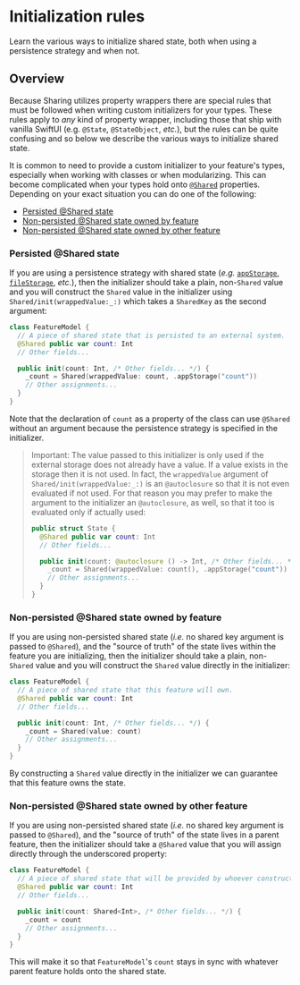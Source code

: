 # Initialization rules

Learn the various ways to initialize shared state, both when using a persistence strategy and
when not.

## Overview

Because Sharing utilizes property wrappers there are special rules that must be followed when
writing custom initializers for your types. These rules apply to _any_ kind of property wrapper,
including those that ship with vanilla SwiftUI (e.g. `@State`, `@StateObject`, _etc._), but the
rules can be quite confusing and so below we describe the various ways to initialize shared state.

It is common to need to provide a custom initializer to your feature's types, especially when
working with classes or when modularizing. This can become complicated when your types hold onto
[`@Shared`](<doc:Shared>) properties. Depending on your exact situation you can do one of the
following:

* [Persisted @Shared state](#Persisted-Shared-state)
* [Non-persisted @Shared state owned by feature](#Non-persisted-Shared-state-owned-by-feature)
* [Non-persisted @Shared state owned by other feature](#Non-persisted-Shared-state-owned-by-other-feature)

### Persisted @Shared state

If you are using a persistence strategy with shared state (_e.g._ 
[`appStorage`](<doc:SharedReaderKey/appStorage(_:store:)>),
[`fileStorage`](<doc:SharedReaderKey/fileStorage(_:decoder:encoder:)>), _etc._), then the
initializer should take a plain, non-`Shared` value and you will construct the `Shared` value in the
initializer using ``Shared/init(wrappedValue:_:)`` which takes a ``SharedKey`` as the second
argument:

```swift
class FeatureModel {
  // A piece of shared state that is persisted to an external system.
  @Shared public var count: Int
  // Other fields...

  public init(count: Int, /* Other fields... */) {
    _count = Shared(wrappedValue: count, .appStorage("count"))
    // Other assignments...
  }
}
```

Note that the declaration of `count` as a property of the class can use `@Shared` without an 
argument because the persistence strategy is specified in the initializer.

> Important: The value passed to this initializer is only used if the external storage does not
> already have a value. If a value exists in the storage then it is not used. In fact, the
> `wrappedValue` argument of ``Shared/init(wrappedValue:_:)`` is an `@autoclosure` so that it is not
> even evaluated if not used. For that reason you may prefer to make the argument to the initializer
> an `@autoclosure`, as well, so that it too is evaluated only if actually used:
> 
> ```swift
> public struct State {
>   @Shared public var count: Int
>   // Other fields...
> 
>   public init(count: @autoclosure () -> Int, /* Other fields... */) {
>     _count = Shared(wrappedValue: count(), .appStorage("count"))
>     // Other assignments...
>   }
> }
> ```

### Non-persisted @Shared state owned by feature

If you are using non-persisted shared state (_i.e._ no shared key argument is passed to `@Shared`),
and the "source of truth" of the state lives within the feature you are initializing, then the
initializer should take a plain, non-`Shared` value and you will construct the `Shared` value
directly in the initializer:

```swift
class FeatureModel {
  // A piece of shared state that this feature will own.
  @Shared public var count: Int
  // Other fields...

  public init(count: Int, /* Other fields... */) {
    _count = Shared(value: count)
    // Other assignments...
  }
}
```

By constructing a `Shared` value directly in the initializer we can guarantee that this feature
owns the state.

### Non-persisted @Shared state owned by other feature

If you are using non-persisted shared state (_i.e._ no shared key argument is passed to `@Shared`),
and the "source of truth" of the state lives in a parent feature, then the initializer should take a
`@Shared` value that you will assign directly through the underscored property:

```swift
class FeatureModel {
  // A piece of shared state that will be provided by whoever constructs this model.
  @Shared public var count: Int
  // Other fields...

  public init(count: Shared<Int>, /* Other fields... */) {
    _count = count
    // Other assignments...
  }
}
```

This will make it so that `FeatureModel`'s `count` stays in sync with whatever parent feature
holds onto the shared state.
